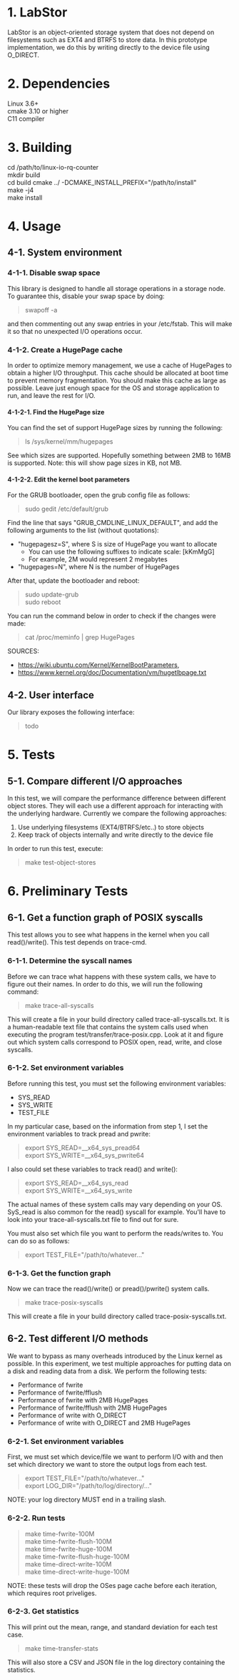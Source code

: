 
# 1. LabStor

LabStor is an object-oriented storage system that does not depend on filesystems
such as EXT4 and BTRFS to store data. In this prototype implementation, we do 
this by writing directly to the device file using O_DIRECT. 

# 2. Dependencies

Linux 3.6+  
cmake 3.10 or higher  
C11 compiler  

# 3. Building

cd /path/to/linux-io-rq-counter  
mkdir build  
cd build
cmake ../ -DCMAKE_INSTALL_PREFIX="/path/to/install"  
make -j4  
make install

# 4. Usage

## 4-1. System environment

### 4-1-1. Disable swap space

This library is designed to handle all storage operations in a storage node.
To guarantee this, disable your swap space by doing:

> swapoff -a

and then commenting out any swap entries in your /etc/fstab. This will make it so 
that no unexpected I/O operations occur.

### 4-1-2. Create a HugePage cache

In order to optimize memory management, we use a cache of HugePages to obtain a 
higher I/O throughput. This cache should be allocated at boot time 
to prevent memory fragmentation. You should make this cache as large as possible. 
Leave just enough space for the OS and storage application to run, and leave the rest 
for I/O.

#### 4-1-2-1. Find the HugePage size

You can find the set of support HugePage sizes by running the following:
> ls /sys/kernel/mm/hugepages

See which sizes are supported. Hopefully something between 2MB to 16MB is 
supported. Note: this will show page sizes in KB, not MB.

#### 4-1-2-2. Edit the kernel boot parameters

For the GRUB bootloader, open the grub config file as follows:

> sudo gedit /etc/default/grub

Find the line that says "GRUB_CMDLINE_LINUX_DEFAULT", and add
the following arguments to the list (without quotations):
* "hugepagesz=S", where S is size of HugePage you want to allocate
    * You can use the following suffixes to indicate scale: [kKmMgG]
    * For example, 2M would represent 2 megabytes
* "hugepages=N", where N is the number of HugePages
 
After that, update the bootloader and reboot:
> sudo update-grub  
> sudo reboot

You can run the command below in order to check if the changes were
made:

> cat /proc/meminfo | grep HugePages

SOURCES:
* https://wiki.ubuntu.com/Kernel/KernelBootParameters,
* https://www.kernel.org/doc/Documentation/vm/hugetlbpage.txt

## 4-2. User interface

Our library exposes the following interface:

> todo







# 5. Tests

## 5-1. Compare different I/O approaches

In this test, we will compare the performance difference between different object
stores. They will each use a different approach for interacting with the underlying
hardware. Currently we compare the following approaches:
1. Use underlying filesystems (EXT4/BTRFS/etc..) to store objects  
2. Keep track of objects internally and write directly to the device file  

In order to run this test, execute:
> make test-object-stores









# 6. Preliminary Tests

## 6-1. Get a function graph of POSIX syscalls

This test allows you to see what happens in the kernel when you call read()/write().
This test depends on trace-cmd.

### 6-1-1. Determine the syscall names

Before we can trace what happens with these system calls, we have to 
figure out their names. In order to do this, we will run the following
command:  

> make trace-all-syscalls  

This will create a file in your build directory called trace-all-syscalls.txt.
It is a human-readable text file that contains the system calls used when
executing the program test/transfer/trace-posix.cpp. Look at it and figure
out which system calls correspond to POSIX open, read, write, and close syscalls.

### 6-1-2. Set environment variables
  
Before running this test, you must set the following environment variables:
* SYS_READ
* SYS_WRITE
* TEST_FILE

In my particular case, based on the information from step 1, I set the environment
variables to track pread and pwrite:  

> export SYS_READ=__x64_sys_pread64   
> export SYS_WRITE=__x64_sys_pwrite64  

I also could set these variables to track read() and write():

> export SYS_READ=__x64_sys_read   
> export SYS_WRITE=__x64_sys_write  

The actual names of these system calls may vary depending on your OS. 
SyS_read is also common for the read() syscall for example. You'll
have to look into your trace-all-syscalls.txt file to find out for sure.

You must also set which file you want to perform the reads/writes to.
You can do so as follows:

> export TEST_FILE="/path/to/whatever..."  

### 6-1-3. Get the function graph

Now we can trace the read()/write() or pread()/pwrite() system calls.

> make trace-posix-syscalls  

This will create a file in your build directory called trace-posix-syscalls.txt.

## 6-2. Test different I/O methods

We want to bypass as many overheads introduced by the Linux kernel as possible.
In this experiment, we test multiple approaches for putting data on a disk and
reading data from a disk. We perform the following tests:
* Performance of fwrite
* Performance of fwrite/fflush
* Performance of fwrite with 2MB HugePages
* Performance of fwrite/fflush with 2MB HugePages
* Performance of write with O_DIRECT
* Performance of write with O_DIRECT and 2MB HugePages

### 6-2-1. Set environment variables

First, we must set which device/file we want to perform I/O with and then
set which directory we want to store the output logs from each test.

> export TEST_FILE="/path/to/whatever..."  
> export LOG_DIR="/path/to/log/directory/..."  

NOTE: your log directory MUST end in a trailing slash.

### 6-2-2. Run tests
> make time-fwrite-100M  
> make time-fwrite-flush-100M  
> make time-fwrite-huge-100M  
> make time-fwrite-flush-huge-100M  
> make time-direct-write-100M  
> make time-direct-write-huge-100M  

NOTE: these tests will drop the OSes page cache before each iteration, which
requires root priveliges.

### 6-2-3. Get statistics

This will print out the mean, range, and standard deviation for each test
case.

> make time-transfer-stats 

This will also store a CSV and JSON file in the log directory containing the 
statistics.
